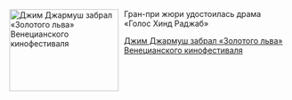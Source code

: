 <!--2025-09-07 11:45:28-->
<div class="yb">
  <div class="rss kino_kino"><a href="https://www.kino-teatr.ru/kino/news/y2025/9-7/38892/" title="Джим Джармуш забрал «Золотого льва» Венецианского кинофестиваля"><img src="https://www.kino-teatr.ru/news/2/9/38892/poster.jpg" width="196" height="147" align="left" hspace="5" style="margin: 0px 10px 0px 5px" alt="Джим Джармуш забрал «Золотого льва» Венецианского кинофестиваля"/></a>Гран-при жюри удостоилась драма «Голос Хинд Раджаб» <p class="titl"><a href="https://www.kino-teatr.ru/kino/news/y2025/9-7/38892/">Джим Джармуш забрал «Золотого льва» Венецианского кинофестиваля</a></p></div>
</div>
